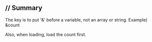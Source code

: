 ## // Summary
The key is to put '&' before a variable, not an array or string.
Example) &count

Also, when loading, load the count first.
